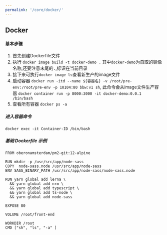 ```yaml
---
permalink: '/core/docker/'
---
```


## Docker

#### 基本步骤
1. 首先创建Dockerfile文件
2. 执行 `docker image build -t docker-demo .`
其中`docker-demo`为自取的镜像名称,还要注意末尾的`.`,标识在当前目录
3. 接下来可执行`docker image ls`查看新生产的image文件
4. 启动容器 `docker run -itd --name ${容器名} -v /root/pre-env:/root/pre-env -p 10104:80 bbw:v1 sh`, 此命令会从image文件生产容器
  `docker container run -p 8000:3000 -it docker-demo:0.0.1 /bin/bash`
5. 查看所有容器 `docker ps -a`

  ##### 进入容器命令
  `docker exec -it Container-ID /bin/bash`

  ##### 基础 Dockerfile 示例
  ```
FROM oberonamsterdam/pm2-git:12-alpine

RUN mkdir -p /usr/src/app/node-sass
COPY  node-sass.node /usr/src/app/node-sass
ENV SASS_BINARY_PATH /usr/src/app/node-sass/node-sass.node

RUN yarn global add lerna \
    && yarn global add nrm \
    && yarn global add typescript \
    && yarn global add ts-node \
    && yarn global add node-sass

EXPOSE 80

VOLUME /root/front-end

WORKDIR /root
CMD ["sh", "ls", "-a" ]
  ```
